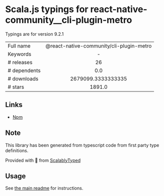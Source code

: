 
# Scala.js typings for react-native-community__cli-plugin-metro

Typings are for version 9.2.1



|                    |                 |
| ------------------ | :-------------: |
| Full name          | @react-native-community/cli-plugin-metro |
| Keywords           | - |
| # releases         | 26 |
| # dependents       | 0.0 |
| # downloads        | 2679099.3333333335 |
| # stars            | 1891.0 |

## Links
- [Npm](https://www.npmjs.com/package/%40react-native-community%2Fcli-plugin-metro)
    


## Note
This library has been generated from typescript code from first party type definitions.

Provided with :purple_heart: from [ScalablyTyped](https://github.com/oyvindberg/ScalablyTyped)

## Usage
See [the main readme](../../readme.md) for instructions.


